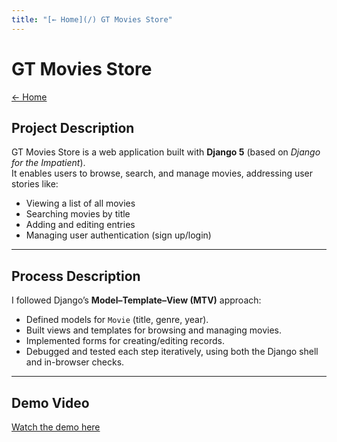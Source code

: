 ```yaml
---
title: "[← Home](/) GT Movies Store"
---
```


<!-- Hide the theme's site-wide banner on THIS page only -->
<style>
  .page-header, .site-header { display: none !important; }
  .main-content { padding-top: 0 !important; }
</style>

# GT Movies Store
[← Home](/)

## Project Description
GT Movies Store is a web application built with **Django 5** (based on *Django for the Impatient*).  
It enables users to browse, search, and manage movies, addressing user stories like:

- Viewing a list of all movies  
- Searching movies by title  
- Adding and editing entries  
- Managing user authentication (sign up/login)  

---

## Process Description
I followed Django’s **Model–Template–View (MTV)** approach:  
- Defined models for `Movie` (title, genre, year).  
- Built views and templates for browsing and managing movies.  
- Implemented forms for creating/editing records.  
- Debugged and tested each step iteratively, using both the Django shell and in-browser checks.  

---

## Demo Video
[Watch the demo here](YOUR_VIDEO_LINK)
